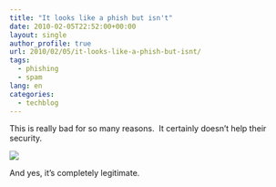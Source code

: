 ```yaml
---
title: "It looks like a phish but isn't"
date: 2010-02-05T22:52:00+00:00
layout: single
author_profile: true
url: 2010/02/05/it-looks-like-a-phish-but-isnt/
tags:
  - phishing
  - spam
lang: en
categories: 
  - techblog
---
```

This is really bad for so many reasons.  It certainly doesn’t help their security.

[![](http://2.bp.blogspot.com/_vaUVXcmC3OI/S2yZxSWC83I/AAAAAAAAAzo/QowM1v7CVYs/s640/fidelity123123888.png)](http://2.bp.blogspot.com/_vaUVXcmC3OI/S2yZxSWC83I/AAAAAAAAAzo/QowM1v7CVYs/s1600-h/fidelity123123888.png)

And yes, it’s completely legitimate.